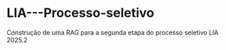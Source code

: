 # LIA---Processo-seletivo
Construção de uma RAG para a segunda etapa do processo seletivo LIA 2025.2
